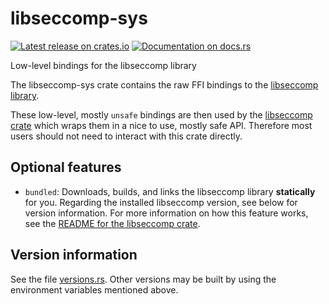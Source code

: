 # libseccomp-sys

[![Latest release on crates.io](https://img.shields.io/crates/v/libseccomp-sys.svg)](https://crates.io/crates/libseccomp-sys)
[![Documentation on docs.rs](https://docs.rs/libseccomp-sys/badge.svg)](https://docs.rs/libseccomp-sys)

Low-level bindings for the libseccomp library

The libseccomp-sys crate contains the raw FFI bindings to the
[libseccomp library](https://github.com/seccomp/libseccomp).

These low-level, mostly `unsafe` bindings are then used by the [libseccomp crate](https://crates.io/crates/libseccomp)
which wraps them in a nice to use, mostly safe API.
Therefore most users should not need to interact with this crate directly.

## Optional features

* `bundled`: Downloads, builds, and links the libseccomp library **statically**
  for you. Regarding the installed libseccomp version, see below for version
information. For more information on how this feature works, see the [README
for the libseccomp
crate](https://github.com/libseccomp-rs/libseccomp-rs#building-and-statically-linking-the-libseccomp-library-with-the-bundled-feature).


## Version information

See the file
[versions.rs](https://github.com/libseccomp-rs/libseccomp-rs/blob/main/libseccomp-sys/versions.rs).
Other versions may be built by using the environment variables mentioned above.
